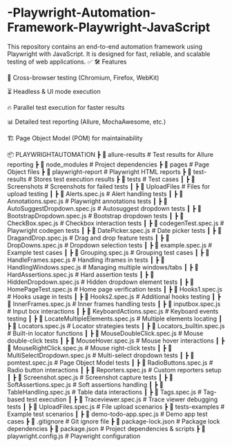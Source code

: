 # -Playwright-Automation-Framework-Playwright-JavaScript
This repository contains an end-to-end automation framework using Playwright with JavaScript. It is designed for fast, reliable, and scalable testing of web applications. ✅
🛠️ Features

🚀 Cross-browser testing (Chromium, Firefox, WebKit)

⏳ Headless & UI mode execution

🔥 Parallel test execution for faster results

📊 Detailed test reporting (Allure, MochaAwesome, etc.)

🏗 Page Object Model (POM) for maintainability

📦 PLAYWRIGHTAUTOMATION
 ┣ 📂 allure-results      # Test results for Allure reporting
 ┣ 📂 node_modules        # Project dependencies
 ┣ 📂 pages               # Page Object files
 ┣ 📂 playwright-report   # Playwright HTML reports
 ┣ 📂 test-results        # Stores test execution results
 ┣ 📂 tests               # Test cases
 ┃ ┣ 📂 Screenshots       # Screenshots for failed tests
 ┃ ┣ 📂 UploadFiles       # Files for upload testing
 ┃ ┣ 📜 Alerts.spec.js              # Alert handling tests
 ┃ ┣ 📜 Annotations.spec.js         # Playwright annotations tests
 ┃ ┣ 📜 AutoSuggestDropdown.spec.js # Autosuggest dropdown tests
 ┃ ┣ 📜 BootstrapDropdown.spec.js   # Bootstrap dropdown tests
 ┃ ┣ 📜 CheckBox.spec.js            # Checkbox interaction tests
 ┃ ┣ 📜 codegenTest.spec.js         # Playwright codegen tests
 ┃ ┣ 📜 DatePicker.spec.js          # Date picker tests
 ┃ ┣ 📜 DragandDrop.spec.js         # Drag and drop feature tests
 ┃ ┣ 📜 DropDowns.spec.js           # Dropdown selection tests
 ┃ ┣ 📜 example.spec.js             # Example test cases
 ┃ ┣ 📜 Grouping.spec.js            # Grouping test cases
 ┃ ┣ 📜 HandleFrames.spec.js        # Handling iframes in tests
 ┃ ┣ 📜 HandlingWindows.spec.js     # Managing multiple windows/tabs
 ┃ ┣ 📜 HardAssertions.spec.js      # Hard assertion tests
 ┃ ┣ 📜 HiddenDropdown.spec.js      # Hidden dropdown element tests
 ┃ ┣ 📜 HomePageTest.spec.js        # Home page verification tests
 ┃ ┣ 📜 Hooks1.spec.js              # Hooks usage in tests
 ┃ ┣ 📜 Hooks2.spec.js              # Additional hooks testing
 ┃ ┣ 📜 InnerFrames.spec.js         # Inner frames handling tests
 ┃ ┣ 📜 inputbox.spec.js            # Input box interactions
 ┃ ┣ 📜 KeyboardActions.spec.js     # Keyboard events testing
 ┃ ┣ 📜 LocateMultipleElements.spec.js # Multiple elements locating
 ┃ ┣ 📜 Locators.spec.js            # Locator strategies tests
 ┃ ┣ 📜 Locators_builtin.spec.js    # Built-in locator functions
 ┃ ┣ 📜 MouseDoubleClick.spec.js    # Mouse double-click tests
 ┃ ┣ 📜 MouseHover.spec.js          # Mouse hover interactions
 ┃ ┣ 📜 MouseRightClick.spec.js     # Mouse right-click tests
 ┃ ┣ 📜 MultiSelectDropdown.spec.js # Multi-select dropdown tests
 ┃ ┣ 📜 pomtest.spec.js             # Page Object Model tests
 ┃ ┣ 📜 RadioButtons.spec.js        # Radio button interactions
 ┃ ┣ 📜 Reporters.spec.js           # Custom reporters setup
 ┃ ┣ 📜 Screenshot.spec.js          # Screenshot capture tests
 ┃ ┣ 📜 SoftAssertions.spec.js      # Soft assertions handling
 ┃ ┣ 📜 TableHandling.spec.js       # Table data interactions
 ┃ ┣ 📜 Tags.spec.js                # Tag-based test execution
 ┃ ┣ 📜 Traceviewer.spec.js         # Trace viewer debugging tests
 ┃ ┣ 📜 UploadFiles.spec.js         # File upload scenarios
 ┣ 📂 tests-examples                 # Example test scenarios
 ┃ ┣ 📜 demo-todo-app.spec.js        # Demo app test cases
 ┣ 📜 .gitignore                     # Git ignore file
 ┣ 📜 package-lock.json              # Package lock dependencies
 ┣ 📜 package.json                   # Project dependencies & scripts
 ┣ 📜 playwright.config.js            # Playwright configuration
